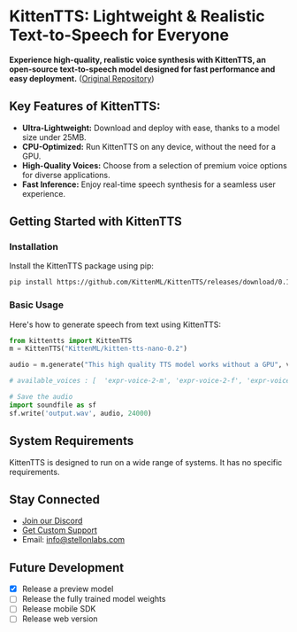 # KittenTTS: Lightweight & Realistic Text-to-Speech for Everyone

**Experience high-quality, realistic voice synthesis with KittenTTS, an open-source text-to-speech model designed for fast performance and easy deployment.** ([Original Repository](https://github.com/KittenML/KittenTTS))

## Key Features of KittenTTS:

*   **Ultra-Lightweight:**  Download and deploy with ease, thanks to a model size under 25MB.
*   **CPU-Optimized:** Run KittenTTS on any device, without the need for a GPU.
*   **High-Quality Voices:** Choose from a selection of premium voice options for diverse applications.
*   **Fast Inference:** Enjoy real-time speech synthesis for a seamless user experience.

## Getting Started with KittenTTS

### Installation

Install the KittenTTS package using pip:

```bash
pip install https://github.com/KittenML/KittenTTS/releases/download/0.1/kittentts-0.1.0-py3-none-any.whl
```

### Basic Usage

Here's how to generate speech from text using KittenTTS:

```python
from kittentts import KittenTTS
m = KittenTTS("KittenML/kitten-tts-nano-0.2")

audio = m.generate("This high quality TTS model works without a GPU", voice='expr-voice-2-f' )

# available_voices : [  'expr-voice-2-m', 'expr-voice-2-f', 'expr-voice-3-m', 'expr-voice-3-f',  'expr-voice-4-m', 'expr-voice-4-f', 'expr-voice-5-m', 'expr-voice-5-f' ]

# Save the audio
import soundfile as sf
sf.write('output.wav', audio, 24000)
```

## System Requirements

KittenTTS is designed to run on a wide range of systems.  It has no specific requirements.

## Stay Connected

*   [Join our Discord](https://discord.com/invite/VJ86W4SURW)
*   [Get Custom Support](https://docs.google.com/forms/d/e/1FAIpQLSc49erSr7jmh3H2yeqH4oZyRRuXm0ROuQdOgWguTzx6SMdUnQ/viewform?usp=preview)
*   Email: [info@stellonlabs.com](mailto:info@stellonlabs.com)

## Future Development

*   [x] Release a preview model
*   [ ] Release the fully trained model weights
*   [ ] Release mobile SDK
*   [ ] Release web version